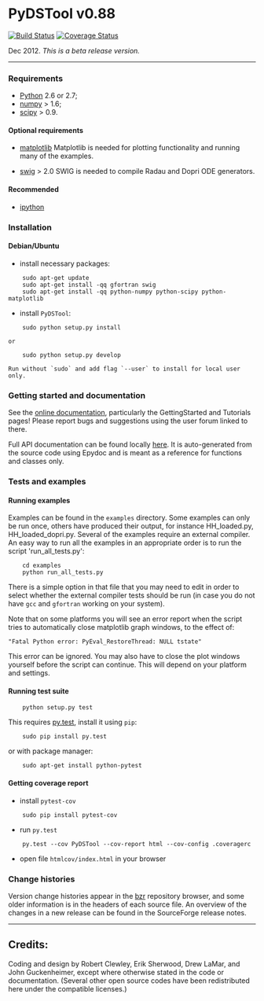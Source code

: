 PyDSTool v0.88
==============

[![Build Status](https://travis-ci.org/z2v/pydstool.png?branch=develop)](https://travis-ci.org/z2v/pydstool) [![Coverage Status](https://coveralls.io/repos/z2v/pydstool/badge.png?branch=develop)](https://coveralls.io/r/z2v/pydstool?branch=develop)

Dec 2012. *This is a beta release version.*

* * * * *

### Requirements
* [Python](http://www.python.org) 2.6 or 2.7;
* [numpy](http://www.numpy.org) > 1.6;
* [scipy](http://www.scipy.org) > 0.9.

#### Optional requirements
* [matplotlib](http://www.matplotlib.org)
    Matplotlib is needed for plotting functionality and running many of the 
    examples.

* [swig](http://www.swig.org) > 2.0
    SWIG is needed to compile Radau and Dopri ODE generators.

#### Recommended
* [ipython](http://www.ipython.org)

### Installation
#### Debian/Ubuntu
* install necessary packages:
```
    sudo apt-get update
    sudo apt-get install -qq gfortran swig
    sudo apt-get install -qq python-numpy python-scipy python-matplotlib
```

* install `PyDSTool`:
```
    sudo python setup.py install
```
    or
```
    sudo python setup.py develop
```

    Run without `sudo` and add flag `--user` to install for local user only.

### Getting started and documentation

See the [online documentation](http://pydstool.sourceforge.net), particularly the GettingStarted and Tutorials pages! Please report bugs and suggestions using the user forum linked to there.

Full API documentation can be found locally [here](./html/index.html). It is auto-generated from the source code using Epydoc and is meant as a reference for functions and classes only.

### Tests and examples
#### Running examples
Examples can be found in the `examples` directory. Some examples can only be run once, others have produced their output, for instance HH\_loaded.py, HH\_loaded\_dopri.py. Several of the examples require an external compiler. An easy way to run all the examples in an appropriate order is to run the script
'run\_all\_tests.py': 
```
    cd examples
    python run_all_tests.py
```

There is a simple option in that file that you may need to edit in order to select whether the external compiler tests should be run (in case you do not have `gcc` and `gfortran` working on your system).

Note that on some platforms you will see an error report when the script tries to automatically close matplotlib graph windows, to the effect of:
```
"Fatal Python error: PyEval_RestoreThread: NULL tstate"
```
This error can be ignored. You may also have to close the plot windows yourself before the script can continue. This will depend on your platform and settings.

#### Running test suite
```
    python setup.py test
```

This requires [py.test](http://www.pytest.org), install it using `pip`:
```
    sudo pip install py.test
```
or with package manager:
```
    sudo apt-get install python-pytest
```

#### Getting coverage report
- install `pytest-cov`
```
    sudo pip install pytest-cov
```

- run `py.test`
```
    py.test --cov PyDSTool --cov-report html --cov-config .coveragerc
```

- open file `htmlcov/index.html` in your browser


### Change histories

Version change histories appear in the [bzr](http://pydstool.bzr.sourceforge.net/bzr/pydstool/changes) repository browser, and some older information is in the headers of each source file. An overview of the changes in a new release can be found in the SourceForge release notes.

* * * * *

Credits:
--------

Coding and design by Robert Clewley, Erik Sherwood, Drew LaMar, and John Guckenheimer, except where otherwise stated in the code or documentation. (Several other open source codes have been redistributed here under the compatible licenses.)
